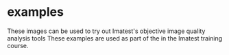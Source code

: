 # examples
These images can be used to try out Imatest's objective image quality analysis tools
These examples are used as part of the in the Imatest training course.
